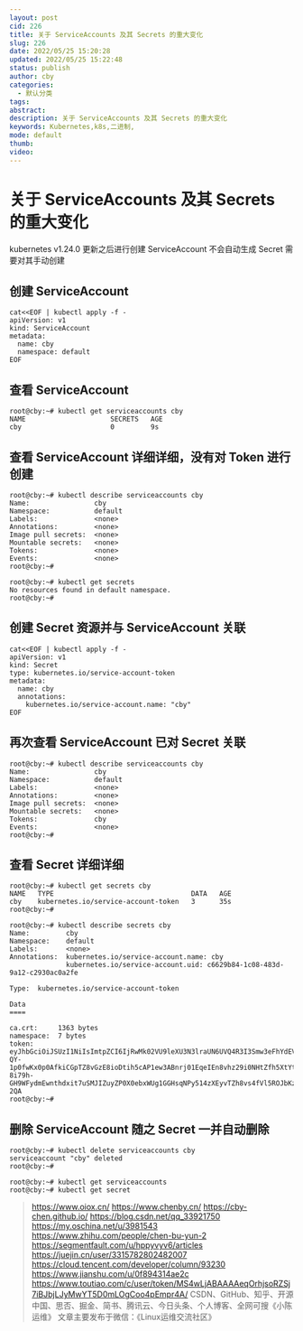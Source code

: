 ```yaml
---
layout: post
cid: 226
title: 关于 ServiceAccounts 及其 Secrets 的重大变化
slug: 226
date: 2022/05/25 15:20:28
updated: 2022/05/25 15:22:48
status: publish
author: cby
categories: 
  - 默认分类
tags: 
abstract: 
description: 关于 ServiceAccounts 及其 Secrets 的重大变化
keywords: Kubernetes,k8s,二进制,
mode: default
thumb: 
video: 
---
```



# 关于 ServiceAccounts 及其 Secrets 的重大变化



kubernetes v1.24.0 更新之后进行创建 ServiceAccount 不会自动生成 Secret 需要对其手动创建



## 创建 ServiceAccount

```
cat<<EOF | kubectl apply -f -
apiVersion: v1
kind: ServiceAccount
metadata:
  name: cby
  namespace: default
EOF
```



## 查看 ServiceAccount

```
root@cby:~# kubectl get serviceaccounts cby
NAME                     SECRETS   AGE
cby                      0         9s
```



## 查看 ServiceAccount 详细详细，没有对 Token 进行创建

```
root@cby:~# kubectl describe serviceaccounts cby
Name:                cby
Namespace:           default
Labels:              <none>
Annotations:         <none>
Image pull secrets:  <none>
Mountable secrets:   <none>
Tokens:              <none>
Events:              <none>
root@cby:~# 

root@cby:~# kubectl get secrets
No resources found in default namespace.
root@cby:~#
```



## 创建 Secret 资源并与 ServiceAccount 关联

```
cat<<EOF | kubectl apply -f -
apiVersion: v1
kind: Secret
type: kubernetes.io/service-account-token
metadata:
  name: cby
  annotations:
    kubernetes.io/service-account.name: "cby"
EOF
```



## 再次查看 ServiceAccount 已对 Secret 关联

```
root@cby:~# kubectl describe serviceaccounts cby
Name:                cby
Namespace:           default
Labels:              <none>
Annotations:         <none>
Image pull secrets:  <none>
Mountable secrets:   <none>
Tokens:              cby
Events:              <none>
root@cby:~# 
```



## 查看 Secret 详细详细

```
root@cby:~# kubectl get secrets cby 
NAME   TYPE                                  DATA   AGE
cby    kubernetes.io/service-account-token   3      35s
root@cby:~# 

root@cby:~# kubectl describe secrets cby 
Name:         cby
Namespace:    default
Labels:       <none>
Annotations:  kubernetes.io/service-account.name: cby
              kubernetes.io/service-account.uid: c6629b84-1c08-483d-9a12-c2930ac0a2fe

Type:  kubernetes.io/service-account-token

Data
====

ca.crt:     1363 bytes
namespace:  7 bytes
token:      eyJhbGciOiJSUzI1NiIsImtpZCI6IjRwMk02VU9leXU3N3lraUN6UVQ4R3I3Smw3eFhYdEVMX1Z2aTFjU2luSVEifQ.eyJpc3MiOiJrdWJlcm5ldGVzL3NlcnZpY2VhY2NvdW50Iiwia3ViZXJuZXRlcy5pby9zZXJ2aWNlYWNjb3VudC9uYW1lc3BhY2UiOiJkZWZhdWx0Iiwia3ViZXJuZXRlcy5pby9zZXJ2aWNlYWNjb3VudC9zZWNyZXQubmFtZSI6ImNieSIsImt1YmVybmV0ZXMuaW8vc2VydmljZWFjY291bnQvc2VydmljZS1hY2NvdW50Lm5hbWUiOiJjYnkiLCJrdWJlcm5ldGVzLmlvL3NlcnZpY2VhY2NvdW50L3NlcnZpY2UtYWNjb3VudC51aWQiOiJjNjYyOWI4NC0xYzA4LTQ4M2QtOWExMi1jMjkzMGFjMGEyZmUiLCJzdWIiOiJzeXN0ZW06c2VydmljZWFjY291bnQ6ZGVmYXVsdDpjYnkifQ.r0nHVPO-QY-1p0fwKx0p0AfkiCGpTZ8vGzE8ioDtih5cAP1ew3ABnrj01EqeIEn8vhz29i0NHtZfh5XtYttqjU6o_b1IGFtkW5uIwlxYX2gtmm9njsL2NM7YM6lM0BDfQXvYrpKUuWLQUR-8i79h-GH9WFydmEwnthdxit7uSMJIZuyZP0X0ebxWUg1GGHsqNPy514zXEyvTZh8vs4fVl5ROJbKzFuSuQ1TntXMDncHSf8DSJ7iHUZ0pD757ysHvFKH9l6IbGrt8GUvxWxjMvnNjclLozKgfLXQEOVei39VrPU5DtsPp9DU8C04Gn4TWFW_WsyEWM14lGsQEGD-2QA
root@cby:~# 
```



## 删除 ServiceAccount 随之 Secret 一并自动删除

```
root@cby:~# kubectl delete serviceaccounts cby 
serviceaccount "cby" deleted
root@cby:~#

root@cby:~# kubectl get serviceaccounts
root@cby:~# kubectl get secret
```



> https://www.oiox.cn/
> https://www.chenby.cn/
> https://cby-chen.github.io/
> https://blog.csdn.net/qq_33921750
> https://my.oschina.net/u/3981543
> https://www.zhihu.com/people/chen-bu-yun-2
> https://segmentfault.com/u/hppyvyv6/articles
> https://juejin.cn/user/3315782802482007
> https://cloud.tencent.com/developer/column/93230
> https://www.jianshu.com/u/0f894314ae2c
> https://www.toutiao.com/c/user/token/MS4wLjABAAAAeqOrhjsoRZSj7iBJbjLJyMwYT5D0mLOgCoo4pEmpr4A/
> CSDN、GitHub、知乎、开源中国、思否、掘金、简书、腾讯云、今日头条、个人博客、全网可搜《小陈运维》
> 文章主要发布于微信：《Linux运维交流社区》